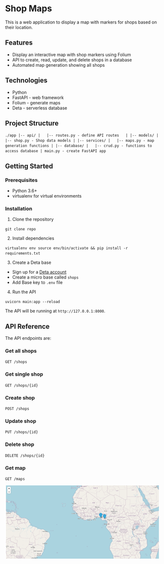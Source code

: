 
Shop Maps
=========

This is a web application to display a map with markers for shops based on their location.

Features
--------

*   Display an interactive map with shop markers using Folium
*   API to create, read, update, and delete shops in a database
*   Automated map generation showing all shops

Technologies
------------

*   Python
*   FastAPI - web framework
*   Folium - generate maps
*   Deta - serverless database

Project Structure
-----------------


`./app |-- api/ |   |-- routes.py - define API routes   | |-- models/ |   |-- shop.py - Shop data models | |-- services/ |   |-- maps.py - map generation functions | |-- database/ |   |-- crud.py - functions to access database | main.py - create FastAPI app`

Getting Started
---------------

### Prerequisites

*   Python 3.6+
*   virtualenv for virtual environments

### Installation

1.  Clone the repository

<!---->


`git clone repo`

2. Install dependencies

<!---->


`virtualenv env source env/bin/activate && pip install -r requirements.txt`

3. Create a Deta base

*   Sign up for a [Deta account](https://deta.sh)
*   Create a micro base called `shops`
*   Add Base key to `.env` file

4.  Run the API

<!---->


`uvicorn main:app --reload`

The API will be running at `http://127.0.0.1:8000`.

API Reference
-------------

The API endpoints are:

### Get all shops


`GET /shops`

### Get single shop


`GET /shops/{id}`

### Create shop


`POST /shops`

### Update shop


`PUT /shops/{id}`

### Delete shop


`DELETE /shops/{id}`

### Get map


`GET /maps`

![Alt text](image.png)